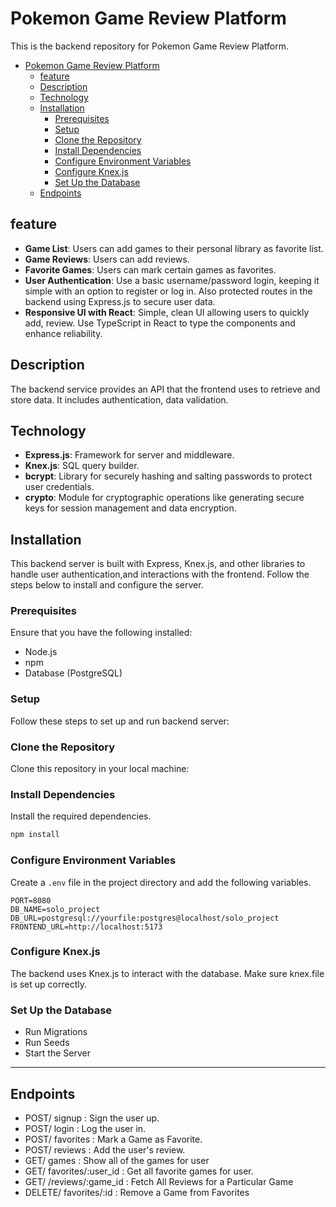 # Pokemon Game Review Platform

This is the backend repository for Pokemon Game Review Platform.

- [Pokemon Game Review Platform](#pokemon-game-review-platform)
  - [feature](#feature)
  - [Description](#description)
  - [Technology](#technology)
  - [Installation](#installation)
    - [Prerequisites](#prerequisites)
    - [Setup](#setup)
    - [Clone the Repository](#clone-the-repository)
    - [Install Dependencies](#install-dependencies)
    - [Configure Environment Variables](#configure-environment-variables)
    - [Configure Knex.js](#configure-knexjs)
    - [Set Up the Database](#set-up-the-database)
  - [Endpoints](#endpoints)

## feature

- **Game List**: Users can add games to their personal library as favorite list.
- **Game Reviews**: Users can add reviews.
- **Favorite Games**: Users can mark certain games as favorites.
- **User Authentication**: Use a basic username/password login, keeping it simple with an option to register or log in. Also protected routes in the backend using Express.js to secure user data.
- **Responsive UI with React**: Simple, clean UI allowing users to quickly add, review. Use TypeScript in React to type the components and enhance reliability.

## Description

The backend service provides an API that the frontend uses to retrieve and store data. It includes authentication, data validation.

## Technology

- **Express.js**: Framework for server and middleware.
- **Knex.js**: SQL query builder.
- **bcrypt**: Library for securely hashing and salting passwords to protect user credentials.
- **crypto**: Module for cryptographic operations like generating secure keys for session management and data encryption.

## Installation

This backend server is built with Express, Knex.js, and other libraries to handle user authentication,and interactions with the frontend. Follow the steps below to install and configure the server.

### Prerequisites

Ensure that you have the following installed:

- Node.js
- npm
- Database (PostgreSQL)

### Setup

Follow these steps to set up and run backend server:

### Clone the Repository

Clone this repository in your local machine:

### Install Dependencies

Install the required dependencies.

```bash
npm install
```

### Configure Environment Variables

Create a `.env` file in the project directory and add the following variables.

```env
PORT=8080
DB_NAME=solo_project
DB_URL=postgresql://yourfile:postgres@localhost/solo_project
FRONTEND_URL=http://localhost:5173
```

### Configure Knex.js

The backend uses Knex.js to interact with the database. Make sure knex.file is set up correctly.

### Set Up the Database

- Run Migrations
- Run Seeds
- Start the Server

---

## Endpoints

- POST/ signup : Sign the user up.
- POST/ login : Log the user in.
- POST/ favorites : Mark a Game as Favorite.
- POST/ reviews : Add the user's review.
- GET/ games : Show all of the games for user
- GET/ favorites/:user_id : Get all favorite games for user.
- GET/ /reviews/:game_id : Fetch All Reviews for a Particular Game
- DELETE/ favorites/:id : Remove a Game from Favorites
